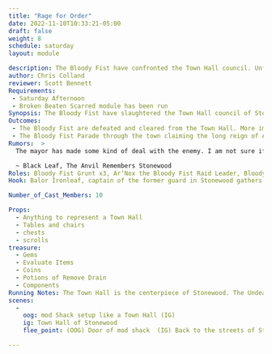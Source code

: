 ```yaml
---
title: "Rage for Order"
date: 2022-11-10T10:33:21-05:00
draft: false
weight: 8
schedule: saturday
layout: module

description: The Bloody Fist have confronted the Town Hall council. Unfortunately, them this ended in a massacre of the council members. The Mayor has supposedly made a Bloody Fist Raid Leader the new mayor of Stonewood.
author: Chris Colland
reviewer: Scott Bennett
Requirements: 
 - Saturday Afternoon 
 - Broken Beaten Scarred module has been run
Synopsis: The Bloody Fist have slaughtered the Town Hall council of Stonewood! The Mayor is no where to be found, that sniveling coward fled as his Council was butchered for not bowing down. The Raid Leader Ar’nox claims to be the new Mayor of Stonewood when the players approach. If word gets out this happened panic will be incited into the town and fear will spread quickly. To make worse they brought the Council back from the dead!!!!
Outcomes: 
 - The Bloody Fist are defeated and cleared from the Town Hall. More importantly, the Townsfolk of Stonewood don’t hear a Bloody Fist was appointed Mayor of their town! This is about covering up false rumors.
 - The Bloody Fist Parade through the town claiming the long reign of Ar’Nox, the new Mayor of Stonewood. The citizens will come out of hiding after the Bloody Fist leave mad at the PCs for letting this happen and blame the Mayor for appointing them, total chaos in the town.
Rumors:  > 
  The mayor has made some kind of deal with the enemy. I am not sure if it was out of preservation, or he is in league with them. Regardless, his actions have seemed craven as of recent. I do expect him to make a statement soon but I don’t think his words will ring the tone they are intended too. The Town Hall has been a court of unease these past weeks. What is to come from it, remains unseen. I hope for the Mayors sake he has a plan up his noble sleeves and I am wrong.   

  ~ Black Leaf, The Anvil Remembers Stonewood
Roles: Bloody Fist Grunt x3, Ar’Nox the Bloody Fist Raid Leader, Bloody Fist Shaman x2 (1 Cel 1 Earth), Undead Dwarf Council Members x3, Balor Ironleaf
Hook: Balor Ironleaf, captain of the former guard in Stonewood gathers a small band of low adventures 

Number_of_Cast_Members: 10

Props: 
  - Anything to represent a Town Hall
  - Tables and chairs
  - chests
  - scrolls
treasure: 
  - Gems
  - Evaluate Items
  - Coins
  - Potions of Remove Drain
  - Components
Running Notes: The Town Hall is the centerpiece of Stonewood. The Undead Council show start out dead and rise when the PCs come closer.  THE SHAMANS AND RAID LEADER DO NOT RESET. The Grunts and Undead Council reset 3 times each. The NPCs may appear behind the players and start from outside the mod shack where they players entered to simulate being surrounded. This module is designed for mid seasoned adventurers 
scenes: 
  - 
    oog: mod Shack setup like a Town Hall (IG) 
    ig: Town Hall of Stonewood
    flee_point: (OOG) Door of mod shack  (IG) Back to the streets of Stonewood

---
```












